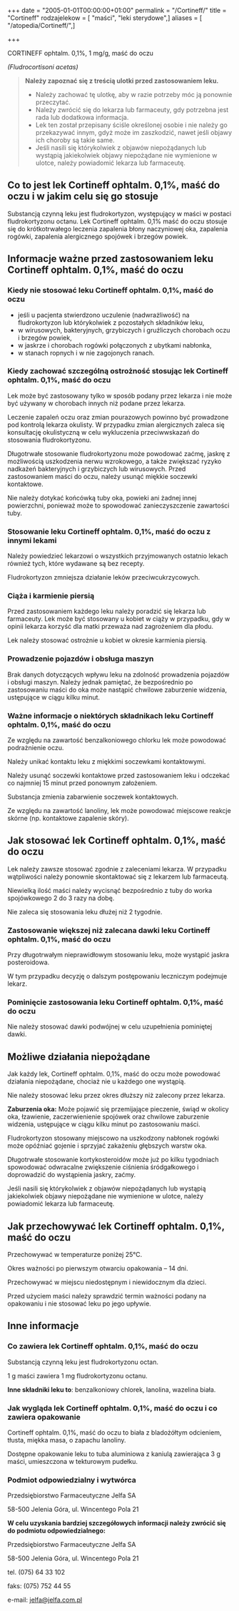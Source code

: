 +++
date = "2005-01-01T00:00:00+01:00"
permalink = "/Cortineff/"
title = "Cortineff"
rodzajelekow = [ "maści", "leki sterydowe",]
aliases = [ "/atopedia/Cortineff/",]

+++

CORTINEFF ophtalm. 0,1%, 1 mg/g, maść do oczu

*(Fludrocortisoni acetas)*

> **Należy zapoznać się z treścią ulotki przed zastosowaniem leku.**
>
> -   Należy zachować tę ulotkę, aby w razie potrzeby móc ją ponownie przeczytać.
> -   Należy zwrócić się do lekarza lub farmaceuty, gdy potrzebna jest rada lub dodatkowa informacja.
> -   Lek ten został przepisany ściśle określonej osobie i nie należy go przekazywać innym, gdyż może im zaszkodzić, nawet jeśli objawy ich choroby są takie same.
> -   Jeśli nasili się którykolwiek z objawów niepożądanych lub wystąpią jakiekolwiek objawy niepożądane nie wymienione w ulotce, należy powiadomić lekarza lub farmaceutę.

Co to jest lek Cortineff ophtalm. 0,1%, maść do oczu i w jakim celu się go stosuje
----------------------------------------------------------------------------------

Substancją czynną leku jest fludrokortyzon, występujący w maści w postaci fludrokortyzonu octanu. Lek Cortineff ophtalm. 0,1% maść do oczu stosuje się do krótkotrwałego leczenia zapalenia błony naczyniowej oka, zapalenia rogówki, zapalenia alergicznego spojówek i brzegów powiek.

Informacje ważne przed zastosowaniem leku Cortineff ophtalm. 0,1%, maść do oczu
-------------------------------------------------------------------------------

### Kiedy nie stosować leku Cortineff ophtalm. 0,1%, maść do oczu

-   jeśli u pacjenta stwierdzono uczulenie (nadwrażliwość) na fludrokortyzon lub którykolwiek z pozostałych składników leku,
-   w wirusowych, bakteryjnych, grzybiczych i gruźliczych chorobach oczu i brzegów powiek,
-   w jaskrze i chorobach rogówki połączonych z ubytkami nabłonka,
-   w stanach ropnych i w nie zagojonych ranach.

### Kiedy zachować szczególną ostrożność stosując lek Cortineff ophtalm. 0,1%, maść do oczu

Lek może być zastosowany tylko w sposób podany przez lekarza i nie może być używany w chorobach innych niż podane przez lekarza.

Leczenie zapaleń oczu oraz zmian pourazowych powinno być prowadzone pod kontrolą lekarza okulisty. W przypadku zmian alergicznych zaleca się konsultację okulistyczną w celu wykluczenia przeciwwskazań do stosowania fludrokortyzonu.

Długotrwałe stosowanie fludrokortyzonu może powodować zaćmę, jaskrę z możliwością uszkodzenia nerwu wzrokowego, a także zwiększać ryzyko nadkażeń bakteryjnych i grzybiczych lub wirusowych. Przed zastosowaniem maści do oczu, należy usunąć miękkie soczewki kontaktowe.

Nie należy dotykać końcówką tuby oka, powieki ani żadnej innej powierzchni, ponieważ może to spowodować zanieczyszczenie zawartości tuby.

### Stosowanie leku Cortineff ophtalm. 0,1%, maść do oczu z innymi lekami

Należy powiedzieć lekarzowi o wszystkich przyjmowanych ostatnio lekach również tych, które wydawane są bez recepty.

Fludrokortyzon zmniejsza działanie leków przeciwcukrzycowych.

### Ciąża i karmienie piersią

Przed zastosowaniem każdego leku należy poradzić się lekarza lub farmaceuty. Lek może być stosowany u kobiet w ciąży w przypadku, gdy w opinii lekarza korzyść dla matki przeważa nad zagrożeniem dla płodu.

Lek należy stosować ostrożnie u kobiet w okresie karmienia piersią.

### Prowadzenie pojazdów i obsługa maszyn

Brak danych dotyczących wpływu leku na zdolność prowadzenia pojazdów i obsługi maszyn. Należy jednak pamiętać, że bezpośrednio po zastosowaniu maści do oka może nastąpić chwilowe zaburzenie widzenia, ustępujące w ciągu kilku minut.

### Ważne informacje o niektórych składnikach leku Cortineff ophtalm. 0,1%, maść do oczu

Ze względu na zawartość benzalkoniowego chlorku lek może powodować podrażnienie oczu.

Należy unikać kontaktu leku z miękkimi soczewkami kontaktowymi.

Należy usunąć soczewki kontaktowe przed zastosowaniem leku i odczekać co najmniej 15 minut przed ponownym założeniem.

Substancja zmienia zabarwienie soczewek kontaktowych.

Ze względu na zawartość lanoliny, lek może powodować miejscowe reakcje skórne (np. kontaktowe zapalenie skóry).

Jak stosować lek Cortineff ophtalm. 0,1%, maść do oczu
------------------------------------------------------

Lek należy zawsze stosować zgodnie z zaleceniami lekarza. W przypadku wątpliwości należy ponownie skontaktować się z lekarzem lub farmaceutą.

Niewielką ilość maści należy wycisnąć bezpośrednio z tuby do worka spojówkowego 2 do 3 razy na dobę.

Nie zaleca się stosowania leku dłużej niż 2 tygodnie.

### Zastosowanie większej niż zalecana dawki leku Cortineff ophtalm. 0,1%, maść do oczu

Przy długotrwałym nieprawidłowym stosowaniu leku, może wystąpić jaskra posteroidowa.

W tym przypadku decyzję o dalszym postępowaniu leczniczym podejmuje lekarz.

### Pominięcie zastosowania leku Cortineff ophtalm. 0,1%, maść do oczu

Nie należy stosować dawki podwójnej w celu uzupełnienia pominiętej dawki.

Możliwe działania niepożądane
-----------------------------

Jak każdy lek, Cortineff ophtalm. 0,1%, maść do oczu może powodować działania niepożądane, chociaż nie u każdego one wystąpią.

Nie należy stosować leku przez okres dłuższy niż zalecony przez lekarza.

**Zaburzenia oka:** Może pojawić się przemijające pieczenie, świąd w okolicy oka, łzawienie, zaczerwienienie spojówek oraz chwilowe zaburzenie widzenia, ustępujące w ciągu kilku minut po zastosowaniu maści.

Fludrokortyzon stosowany miejscowo na uszkodzony nabłonek rogówki może opóźniać gojenie i sprzyjać zakażeniu głębszych warstw oka.

Długotrwałe stosowanie kortykosteroidów może już po kilku tygodniach spowodować odwracalne zwiększenie ciśnienia śródgałkowego i doprowadzić do wystąpienia jaskry, zaćmy.

Jeśli nasili się którykolwiek z objawów niepożądanych lub wystąpią jakiekolwiek objawy niepożądane nie wymienione w ulotce, należy powiadomić lekarza lub farmaceutę.

Jak przechowywać lek Cortineff ophtalm. 0,1%, maść do oczu
----------------------------------------------------------

Przechowywać w temperaturze poniżej 25°C.

Okres ważności po pierwszym otwarciu opakowania – 14 dni.

Przechowywać w miejscu niedostępnym i niewidocznym dla dzieci.

Przed użyciem maści należy sprawdzić termin ważności podany na opakowaniu i nie stosować leku po jego upływie.

Inne informacje
---------------

### Co zawiera lek Cortineff ophtalm. 0,1%, maść do oczu

Substancją czynną leku jest fludrokortyzonu octan.

1 g maści zawiera 1 mg fludrokortyzonu octanu.

**Inne składniki leku to**: benzalkoniowy chlorek, lanolina, wazelina biała.

### Jak wygląda lek Cortineff ophtalm. 0,1%, maść do oczu i co zawiera opakowanie

Cortineff ophtalm. 0,1%, maść do oczu to biała z bladożółtym odcieniem, tłusta, miękka masa, o zapachu lanoliny.

Dostępne opakowanie leku to tuba aluminiowa z kaniulą zawierająca 3 g maści, umieszczona w tekturowym pudełku.

### Podmiot odpowiedzialny i wytwórca

Przedsiębiorstwo Farmaceutyczne Jelfa SA

58-500 Jelenia Góra, ul. Wincentego Pola 21

**W celu uzyskania bardziej szczegółowych informacji należy zwrócić się do podmiotu odpowiedzialnego:**

Przedsiębiorstwo Farmaceutyczne Jelfa SA

58-500 Jelenia Góra, ul. Wincentego Pola 21

tel. (075) 64 33 102

faks: (075) 752 44 55

e-mail: jelfa@jelfa.com.pl
